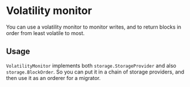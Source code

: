 # Volatility monitor

You can use a volatility monitor to monitor writes, and to return blocks in order from least volatile to most.

## Usage

`VolatilityMonitor` implements both `storage.StorageProvider` and also `storage.BlockOrder`. So you can put it in a chain of storage providers, and then use it as an orderer for a migrator.